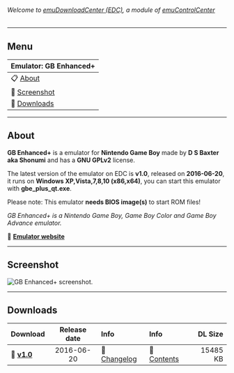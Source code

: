 ###### Welcome to [emuDownloadCenter (EDC)](https://github.com/PhoenixInteractiveNL/emuDownloadCenter/wiki/), a module of [emuControlCenter](https://github.com/PhoenixInteractiveNL/emuControlCenter/wiki/)
***
## Menu
| **Emulator: GB Enhanced+** |
|:---------|
| :clipboard: [About](#about) |
| :sunrise: [Screenshot](#screenshot) |
| :floppy_disk: [Downloads](#downloads) |
***
## About
**GB Enhanced+** is a emulator for **Nintendo Game Boy** made by **D S Baxter aka Shonumi** and has a **GNU GPLv2** license.

The latest version of the emulator on EDC is **v1.0**, released on **2016-06-20**, it runs on **Windows XP,Vista,7,8,10 (x86,x64)**, you can start this emulator with **gbe_plus_qt.exe**.

Please note: This emulator **needs BIOS image(s)** to start ROM files!

_GB Enhanced+ is a Nintendo Game Boy, Game Boy Color and Game Boy Advance emulator._

:link: [**Emulator website**](http://github.com/shonumi/gbe-plus)
***
## Screenshot
![](https://raw.githubusercontent.com/PhoenixInteractiveNL/emuDownloadCenter/master/hooks/gbeplus/screen.jpg "GB Enhanced+ screenshot.")
***
## Downloads
| Download | Release date  | Info       | Info       | DL Size    |
|:---------|:-------------:|:-----------|:-----------|-----------:|
| :floppy_disk: [**v1.0**](https://github.com/PhoenixInteractiveNL/edc-repo0003/raw/master/gbeplus/1.0.7z) | 2016-06-20 | :page_facing_up: [Changelog](https://github.com/PhoenixInteractiveNL/edc-repo0003/blob/master/gbeplus/1.0_changelog.txt) | :mag_right: [Contents](https://github.com/PhoenixInteractiveNL/edc-repo0003/blob/master/gbeplus/1.0_contents.txt) | 15485 KB |
